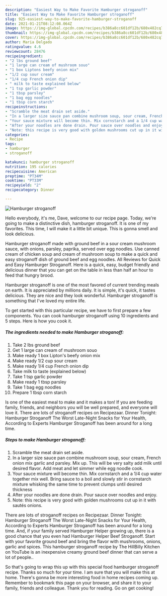 ```yaml
---
description: "Easiest Way to Make Favorite Hamburger stroganoff"
title: "Easiest Way to Make Favorite Hamburger stroganoff"
slug: 925-easiest-way-to-make-favorite-hamburger-stroganoff
date: 2021-01-21T08:12:08.064Z
image: https://img-global.cpcdn.com/recipes/b386a8cc601df12b/680x482cq70/hamburger-stroganoff-recipe-main-photo.jpg
thumbnail: https://img-global.cpcdn.com/recipes/b386a8cc601df12b/680x482cq70/hamburger-stroganoff-recipe-main-photo.jpg
cover: https://img-global.cpcdn.com/recipes/b386a8cc601df12b/680x482cq70/hamburger-stroganoff-recipe-main-photo.jpg
author: Maria Delgado
ratingvalue: 4.6
reviewcount: 28476
recipeingredient:
- "2 lbs ground beef"
- "1 large can cream of mushroom souo"
- "1 box Liptons beefy onion mix"
- "1/2 cup sour cream"
- "1/4 cup French onion dip"
- " milk to taste explained below"
- "1 tsp garlic powder"
- "1 tbsp parsley"
- "1 bag egg noodles"
- "1 tbsp corn starch"
recipeinstructions:
- "Scramble the meat drain set aside."
- "In a larger size sauce pan combine mushroom soup, sour cream, French onion mix garlic and parsley. Mix up. This will be very salty add milk until desired flavor. Add meat and let simmer while egg noodle cook."
- "Your sauce mixture will become thin. Mix cornstarch and a 1/4 cup water together mix well. Bring sauce to a boil and slowly stir in cornstarch mixture whisking the same time to prevent clumps until desired thickness"
- "After your noodles are done drain. Pour sauce over noodles and enjoy."
- "Note: this recipe is very good with golden mushrooms cut up in it with sautés onions."
categories:
- Recipe
tags:
- hamburger
- stroganoff

katakunci: hamburger stroganoff 
nutrition: 195 calories
recipecuisine: American
preptime: "PT34M"
cooktime: "PT33M"
recipeyield: "2"
recipecategory: Dinner

---
```



![Hamburger stroganoff](https://img-global.cpcdn.com/recipes/b386a8cc601df12b/680x482cq70/hamburger-stroganoff-recipe-main-photo.jpg)

Hello everybody, it's me, Dave, welcome to our recipe page. Today, we're going to make a distinctive dish, hamburger stroganoff. It is one of my favorites. This time, I will make it a little bit unique. This is gonna smell and look delicious.

Hamburger stroganoff made with ground beef in a sour cream mushroom sauce, with onions, parsley, paprika, served over egg noodles. Use canned cream of chicken soup and cream of mushroom soup to make a quick and easy stroganoff dish of ground beef and egg noodles. All Reviews for Quick and Easy Hamburger Stroganoff. Here is a quick, easy, budget friendly and delicious dinner that you can get on the table in less than half an hour to feed that hungry brood.

Hamburger stroganoff is one of the most favored of current trending meals on earth. It is appreciated by millions daily. It is simple, it's quick, it tastes delicious. They are nice and they look wonderful. Hamburger stroganoff is something that I've loved my entire life.


To get started with this particular recipe, we have to first prepare a few components. You can cook hamburger stroganoff using 10 ingredients and 5 steps. Here is how you cook it.

<!--inarticleads1-->

##### The ingredients needed to make Hamburger stroganoff:

1. Take 2 lbs ground beef
1. Get 1 large can cream of mushroom souo
1. Make ready 1 box Lipton&#39;s beefy onion mix
1. Make ready 1/2 cup sour cream
1. Make ready 1/4 cup French onion dip
1. Take  milk to taste (explained below)
1. Take 1 tsp garlic powder
1. Make ready 1 tbsp parsley
1. Take 1 bag egg noodles
1. Prepare 1 tbsp corn starch


Is one of the easiest meal to make and it makes a ton! If you are feeding family, friends, and neighbors you will be well prepared, and everyone will love it. There are lots of stroganoff recipes on Recipezaar. Dinner Tonight: Hamburger Stroganoff The Worst Late-Night Snacks for Your Health, According to Experts Hamburger Stroganoff has been around for a long time. 

<!--inarticleads2-->

##### Steps to make Hamburger stroganoff:

1. Scramble the meat drain set aside.
1. In a larger size sauce pan combine mushroom soup, sour cream, French onion mix garlic and parsley. Mix up. This will be very salty add milk until desired flavor. Add meat and let simmer while egg noodle cook.
1. Your sauce mixture will become thin. Mix cornstarch and a 1/4 cup water together mix well. Bring sauce to a boil and slowly stir in cornstarch mixture whisking the same time to prevent clumps until desired thickness
1. After your noodles are done drain. Pour sauce over noodles and enjoy.
1. Note: this recipe is very good with golden mushrooms cut up in it with sautés onions.


There are lots of stroganoff recipes on Recipezaar. Dinner Tonight: Hamburger Stroganoff The Worst Late-Night Snacks for Your Health, According to Experts Hamburger Stroganoff has been around for a long time. And, if your family served Hamburger Helper growing up, there is a good chance that you even had Hamburger Helper Beef Stroganoff. Start with your favorite ground beef and bring the flavor with mushrooms, onions, garlic and spices. This hamburger stroganoff recipe by The HillBilly Kitchen on YouTube is an inexpensive creamy ground beef dinner that can serve a lot of people.. 

So that's going to wrap this up with this special food hamburger stroganoff recipe. Thanks so much for your time. I am sure that you will make this at home. There's gonna be more interesting food in home recipes coming up. Remember to bookmark this page on your browser, and share it to your family, friends and colleague. Thank you for reading. Go on get cooking!
